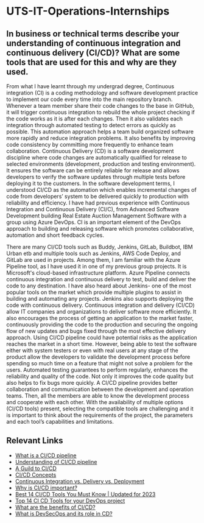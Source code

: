 # UTS-IT-Operations-Internships

## In business or technical terms describe your understanding of continuous integration and continuous delivery (CI/CD)? What are some tools that are used for this and why are they used.

From what I have learnt through my undergrad degree, Continuous integration (CI) is a coding methodology and software development practice to implement our code every time into the main repository branch. Whenever a team member share their code changes to the base in GitHub, it will trigger continuous integration to rebuild the whole project checking if the code works as it is after each changes. Then it also validates each integration through automated testing to detect errors as quickly as possible. This automation approach helps a team build organized software more rapidly and reduce integration problems. It also benefits by improving code consistency by committing more frequently to enhance team collaboration. Continuous Delivery (CD) is a software development discipline where code changes are automatically qualified for release to selected environments (development, production and testing environment). It ensures the software can be entirely reliable for release and allows developers to verify the software updates through multiple tests before deploying it to the customers. In the software development terms, I understood CI/CD as the automation which enables incremental changes of code from developers’ system to be delivered quickly to production with reliability and efficiency. I have had previous experience with Continuous Integration and Continuous Delivery (CI/C), from Advanced Software Development building Real Estate Auction Management Software with a group using Azure DevOps. CI is an important element of the DevOps approach to building and releasing software which promotes collaborative, automation and short feedback cycles. 


There are many CI/CD tools such as Buddy, Jenkins, GitLab, Buildbot, IBM Urban etb and multiple tools such as  Jenkins, AWS Code Deploy, and GitLab are used in projects.  Among them, I am familiar with the Azure Pipeline tool, as I have used it in one of my previous group projects. It is Microsoft's cloud-based infrastructure platform. Azure Pipeline connects continuous integration and continuous delivery to test, build and deliver the code to any destination. I have also heard about Jenkins- one of the most popular tools on the market which provide multiple plugins to assist in building and automating any projects. Jenkins also supports deploying the code with continuous delivery. Continuous integration and delivery (CI/CD) allow IT companies and organizations to deliver software more efficiently. It also encourages the process of getting an application to the market faster, continuously providing the code to the production and securing the ongoing flow of new updates and bugs fixed through the most effective delivery approach. Using CI/CD pipeline could have potential risks as the application reaches the market in a short time. However, being able to test the software either with system testers or even with real users at any stage of the product allow the developers to validate the development process before spending so much time on a feature that might not solve a problem for the users. Automated testing guarantees to perform regularly, enhances the reliability and quality of the code. Not only it improves the code quality but also helps to fix bugs more quickly. A CI/CD pipeline provides better collaboration and communication between the development and operation teams. Then, all the members are able to know the development process and cooperate with each other. With the availability of multiple options (CI/CD tools) present, selecting the compatible tools are challenging and it is important to think about the requirements of the project, the parameters and each tool’s capabilities and limitations.

## Relevant Links 

- [What is a CI/CD pipeline](https://www.redhat.com/en/topics/devops/what-cicd-pipeline#:~:text=A%20continuous%20integration%20and%20continuous,development%20life%20cycle%20via%20automation.)
- [Understanding of CI/CD pipeline](https://www.jetbrains.com/teamcity/ci-cd-guide/devops-ci-cd/?fbclid=IwAR3HqUxSp3xjWo0b2OGohb95KG91VOoQhsNlXdZ_eJ762MlTAYAwPFT31AA)
- [A Guild to CI/CD](https://www.jetbrains.com/teamcity/ci-cd-guide/ci-cd-tools/?fbclid=IwAR2PgXvuIohO2Whed0Ad45cgW-nD9cirXQ_GsFiObc3ovkF5a-_Mvz6wFhU)
- [CI/CD Concepts](https://www.jetbrains.com/teamcity/ci-cd-guide/concepts/)
- [Continuous Integration vs. Delivery vs. Deployment](https://www.jetbrains.com/teamcity/ci-cd-guide/continuous-integration-vs-delivery-vs-deployment/?fbclid=IwAR2f0wVgSDf9ux44rcSzq6ARz0QhM80KBZJG5z6hDzJI18q6DYeq6w24Rig)
- [Why is CI/CD important?](https://www.synopsys.com/glossary/what-is-cicd.html?fbclid=IwAR0AGZrSt388Sb0Qps9w5ELg0yeSg6Je008LikogqVu0LH6yCtfqTIHg6Wo)
- [Best 14 CI/CD Tools You Must Know | Updated for 2023](https://katalon.com/resources-center/blog/ci-cd-tools?fbclid=IwAR0Xlg5IuPmMJoBNL6wQR1nkucJBFDKedUFfTir2V4iHxbzXKHBUazsYdLs)
- [Top 14 CI CD Tools for your DevOps project](https://www.browserstack.com/guide/top-ci-cd-tools?fbclid=IwAR06LXruXjd3KgCnkrAWq4gEIMumscddW1Y9gC5RHDJuHo-7CEBzm8mUn6o)
- [What are the benefits of CI/CD?](https://www.jetbrains.com/teamcity/ci-cd-guide/benefits-of-ci-cd/)
- [What is DevSecOps and its role in CD?](https://www.jetbrains.com/teamcity/ci-cd-guide/what-is-devsecops/?fbclid=IwAR0zhLbIc-8Ohx_w5iBiLdUT4WtH7VNlItGmo0S9lPHj08TXeaAPVfnnQL0)

